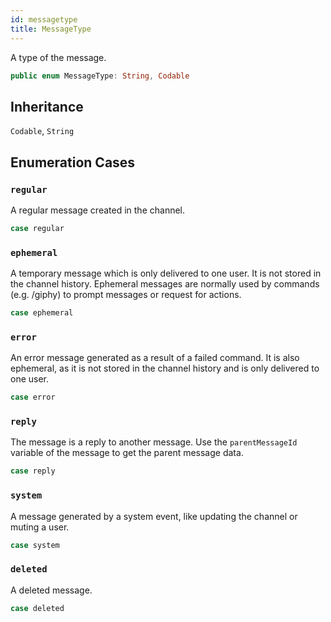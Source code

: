 ```yaml
---
id: messagetype 
title: MessageType
--- 
```


A type of the message.

``` swift
public enum MessageType: String, Codable 
```

## Inheritance

`Codable`, `String`

## Enumeration Cases

### `regular`

A regular message created in the channel.

``` swift
case regular
```

### `ephemeral`

A temporary message which is only delivered to one user. It is not stored in the channel history. Ephemeral messages
are normally used by commands (e.g. /giphy) to prompt messages or request for actions.

``` swift
case ephemeral
```

### `error`

An error message generated as a result of a failed command. It is also ephemeral, as it is not stored in the channel
history and is only delivered to one user.

``` swift
case error
```

### `reply`

The message is a reply to another message. Use the `parentMessageId` variable of the message to get the parent
message data.

``` swift
case reply
```

### `system`

A message generated by a system event, like updating the channel or muting a user.

``` swift
case system
```

### `deleted`

A deleted message.

``` swift
case deleted
```
